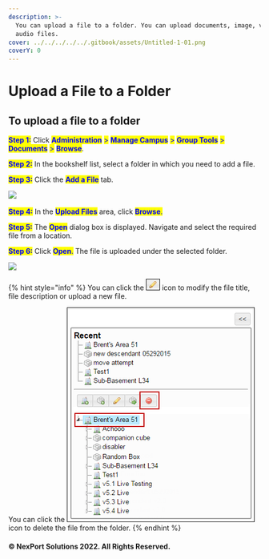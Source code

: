 ```yaml
---
description: >-
  You can upload a file to a folder. You can upload documents, image, video, and
  audio files.
cover: ../../../../../.gitbook/assets/Untitled-1-01.png
coverY: 0
---
```


# Upload a File to a Folder

## **To upload a file to a folder**

<mark style="color:blue;">**Step 1:**</mark> Click <mark style="color:blue;">**Administration**</mark> <mark style="color:blue;">></mark> <mark style="color:blue;">**Manage Campus**</mark> <mark style="color:blue;">></mark> <mark style="color:blue;">**Group Tools**</mark> <mark style="color:blue;">></mark> <mark style="color:blue;">**Documents**</mark> <mark style="color:blue;">></mark> <mark style="color:blue;">**Browse**</mark>.

<mark style="color:blue;">**Step 2:**</mark> In the bookshelf list, select a folder in which you need to add a file.

<mark style="color:blue;">**Step 3:**</mark> Click the <mark style="color:blue;">**Add a File**</mark> tab.

![](../../../../../.gitbook/assets/Folder\_Add\_File\_550x277.png)

<mark style="color:blue;">**Step 4:**</mark> In the <mark style="color:blue;">**Upload Files**</mark> area, click <mark style="color:blue;">**Browse**</mark><mark style="color:blue;">.</mark>

<mark style="color:blue;">**Step 5:**</mark> The <mark style="color:blue;">**Open**</mark> dialog box is displayed. Navigate and select the required file from a location.

<mark style="color:blue;">**Step 6:**</mark> Click <mark style="color:blue;">**Open**</mark><mark style="color:blue;">.</mark> The file is uploaded under the selected folder.

![](<../../../../../.gitbook/assets/Folder\_Add\_File 1\_550x280.png>)

{% hint style="info" %}
You can click the ![](../../../../../.gitbook/assets/Edit.png) icon to modify the file title, file description or upload a new file.

You can click the ![](<../../../../../.gitbook/assets/Delete (4).png>) icon to delete the file from the folder.
{% endhint %}

#### © NexPort Solutions 2022. All Rights Reserved.
